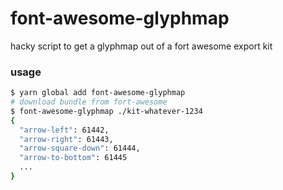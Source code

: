 # font-awesome-glyphmap

hacky script to get a glyphmap out of a fort awesome export kit
### usage
```sh
$ yarn global add font-awesome-glyphmap
# download bundle from fort-awesome
$ font-awesome-glyphmap ./kit-whatever-1234
{
  "arrow-left": 61442,
  "arrow-right": 61443,
  "arrow-square-down": 61444,
  "arrow-to-bottom": 61445
  ...
}
```